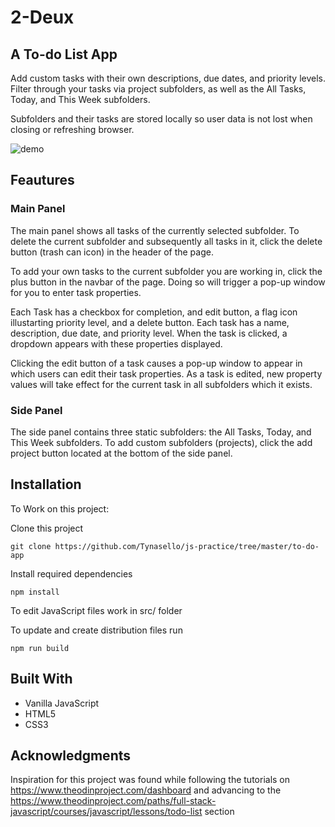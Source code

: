 # 2-Deux

## A To-do List App

Add custom tasks with their own descriptions, due dates, and priority levels. Filter through your tasks via project subfolders, as well as the All Tasks, Today, and This Week subfolders.

Subfolders and their tasks are stored locally so user data is not lost when closing or refreshing browser.

![demo](dist/to-do-demo.gif)

## Feautures

### Main Panel

The main panel shows all tasks of the currently selected subfolder.
To delete the current subfolder and subsequently all tasks in it, click the delete button (trash can icon) in the header of the page.

To add your own tasks to the current subfolder you are working in, click the plus button in the navbar of the page. Doing so will trigger a pop-up window for you to enter task properties.

Each Task has a checkbox for completion, and edit button, a flag icon illustarting priority level, and a delete button. Each task has a name, description, due date, and priority level. When the task is clicked, a dropdown appears with these properties displayed.

Clicking the edit button of a task causes a pop-up window to appear in which users can edit their task properties. As a task is edited, new property values will take effect for the current task in all subfolders which it exists.

### Side Panel

The side panel contains three static subfolders: the All Tasks, Today, and This Week subfolders. To add custom subfolders (projects), click the add project button located at the bottom of the side panel.

## Installation

To Work on this project:

Clone this project

```
git clone https://github.com/Tynasello/js-practice/tree/master/to-do-app
```

Install required dependencies

```
npm install
```

To edit JavaScript files work in src/ folder

To update and create distribution files run

```
npm run build
```

## Built With

- Vanilla JavaScript
- HTML5
- CSS3

## Acknowledgments

Inspiration for this project was found while following the tutorials on https://www.theodinproject.com/dashboard and advancing to the https://www.theodinproject.com/paths/full-stack-javascript/courses/javascript/lessons/todo-list section
